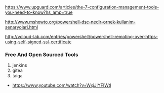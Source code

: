 https://www.upguard.com/articles/the-7-configuration-management-tools-you-need-to-know?hs_amp=true

http://www.mshowto.org/powershell-dsc-nedir-ornek-kullanim-senaryolari.html

http://vcloud-lab.com/entries/powershell/powershell-remoting-over-https-using-self-signed-ssl-certificate


### __Free And Open Sourced Tools__

1. jenkins
2. gitea
3. taiga

- https://www.youtube.com/watch?v=WxjJlYFIWtI

### 
